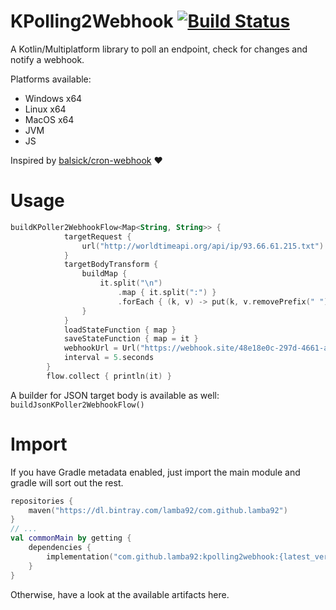# KPolling2Webhook [![Build Status](https://travis-ci.org/lamba92/kpolling2webhook.svg?branch=master)](https://travis-ci.org/lamba92/kpolling2webhook)
A Kotlin/Multiplatform library to poll an endpoint, check for changes and notify a webhook.

Platforms available:
 - Windows x64
 - Linux x64
 - MacOS x64
 - JVM
 - JS
 
Inspired by [balsick/cron-webhook](https://github.com/balsick/cron-webhook) ❤️

# Usage

```kotlin
buildKPoller2WebhookFlow<Map<String, String>> {
            targetRequest {
                url("http://worldtimeapi.org/api/ip/93.66.61.215.txt")
            }
            targetBodyTransform {
                buildMap {
                    it.split("\n")
                        .map { it.split(":") }
                        .forEach { (k, v) -> put(k, v.removePrefix(" ")) }
                }
            }
            loadStateFunction { map }
            saveStateFunction { map = it }
            webhookUrl = Url("https://webhook.site/48e18e0c-297d-4661-a7a9-c51d42905d93")
            interval = 5.seconds
        }
        flow.collect { println(it) }
```
A builder for JSON target body is available as well: `buildJsonKPoller2WebhookFlow()`

# Import
If you have Gradle metadata enabled, just import the main module and gradle will sort out the rest.
```kotlin
repositories {
    maven("https://dl.bintray.com/lamba92/com.github.lamba92")
}
// ...
val commonMain by getting {
    dependencies {
        implementation("com.github.lamba92:kpolling2webhook:{latest_version}")
    }
}
```
Otherwise, have a look at the available artifacts here.
